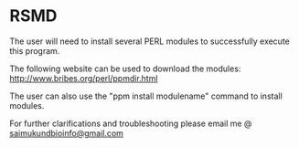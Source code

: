 # RSMD

The user will need to install several PERL modules to successfully execute this program.

The following website can be used to download the modules: http://www.bribes.org/perl/ppmdir.html

The user can also use the "ppm install modulename" command to install modules.

For further clarifications and troubleshooting please email me @ saimukundbioinfo@gmail.com
